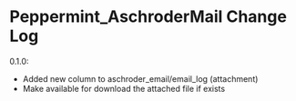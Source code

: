 # Peppermint_AschroderMail Change Log

0.1.0:
- Added new column to aschroder_email/email_log (attachment)
- Make available for download the attached file if exists
